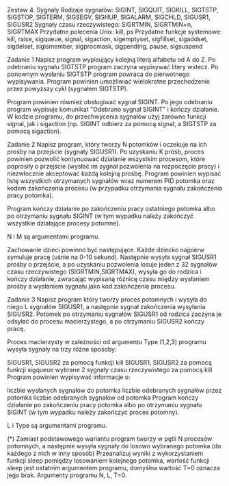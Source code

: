 Zestaw 4. Sygnały
Rodzaje sygnałów: SIGINT, SIGQUIT, SIGKILL, SIGTSTP, SIGSTOP, SIGTERM, SIGSEGV, SIGHUP, SIGALARM, SIGCHLD, SIGUSR1, SIGUSR2
Sygnały czasu rzeczywistego: SIGRTMIN, SIGRTMIN+n, SIGRTMAX
Przydatne polecenia Unix: kill, ps
Przydatne funkcje systemowe: kill, raise, sigqueue, signal, sigaction, sigemptyset, sigfillset, sigaddset, sigdelset, sigismember, sigprocmask, sigpending, pause, sigsuspend

Zadanie 1
Napisz program wypisujący kolejną literą alfabetu od A do Z. Po odebraniu sygnału SIGTSTP program zaczyna wypisywać litery wstecz. Po ponownym wysłaniu SIGTSTP program powraca do pierwotnego wypisywania. Program powinien umożliwiać wielokrotne przechodzenie przez powyższy cykl (sygnałem SIGTSTP).

Program powinien również obsługiwać sygnał SIGINT. Po jego odebraniu program wypisuje komunikat "Odebrano sygnał SIGINT" i kończy działanie. W kodzie programu, do przechwycenia sygnałów użyj zarówno funkcji signal, jak i sigaction (np. SIGINT odbierz za pomocą signal, a SIGTSTP za pomocą sigaction).

Zadanie 2
Napisz program, który tworzy N potomków i oczekuje na ich prośby na przejście (sygnały SIGUSR1). Po uzyskaniu K próśb, proces powinien pozwolić kontynuować działanie wszystkim procesom, które poprosiły o przejście (wysłać im sygnał pozwolenia na rozpoczęcie pracy) i niezwłocznie akceptować każdą kolejną prośbę. Program powinien wypisać listę wszystkich otrzymanych sygnałów wraz numerem PID potomka oraz kodem zakończenia procesu (w przypadku otrzymania sygnału zakończenia pracy potomka).

Program kończy działanie po zakończeniu pracy ostatniego potomka albo po otrzymaniu sygnału SIGINT (w tym wypadku należy zakończyć wszystkie działające procesy potomne).

N i M są argumentami programu.

Zachowanie dzieci powinno być następujące. Każde dziecko najpierw symuluje pracę (uśnie na 0-10 sekund). Następnie wysyła sygnał SIGUSR1 prośby o przejście, a po uzyskaniu pozwolenia losuje jeden z 32 sygnałów czasu rzeczywistego  (SIGRTMIN,SIGRTMAX), wysyła go do rodzica i kończy działanie, zwracając wypisaną różnicę czasu między wysłaniem prośby a wysłaniem sygnału jako kod zakończenia procesu.

Zadanie 3
Napisz program który tworzy proces potomnych i wysyła do niego L sygnałów SIGUSR1, a następnie sygnał zakończenia wysyłania SIGUSR2. Potomek po otrzymaniu sygnałów SIGUSR1 od rodzica zaczyna je odsyłać do procesu macierzystego, a po otrzymaniu SIGUSR2 kończy pracę.

Proces macierzysty w zależności od argumentu Type (1,2,3) programu wysyła sygnały na trzy różne sposoby:

SIGUSR1, SIGUSR2 za pomocą funkcji kill
SIGUSR1, SIGUSR2 za pomocą funkcji sigqueue
wybrane 2 sygnały czasu rzeczywistego za pomocą kill
Program powinien wypisywać informacje o:

liczbie wysłanych sygnałów do potomka
liczbie odebranych sygnałów przez potomka
liczbie odebranych sygnałów od potomka
Program kończy działanie po zakończeniu pracy potomka albo po otrzymaniu sygnału SIGINT (w tym wypadku należy zakończyć proces potomny).

L i Type są argumentami programu.

(*) Zamiast podstawowego wariantu program tworzy w pętli N procesów potomnych, a następnie wysyła sygnały do losowo wybranego potomka (do każdego z nich w inny sposób) Przeanalizuj wyniki z wykorzystaniem funkcji sleep pomiędzy losowaniem kolejnego potomka, wartość funkcji sleep jest ostatnim argumentem programu, domyślna wartość T=0 oznacza jego brak. Argumenty programu N, L, T=0.